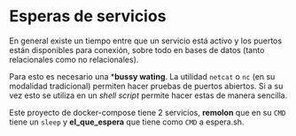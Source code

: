 # Esperas de servicios

En general existe un tiempo entre que un servicio está activo y
los puertos están disponibles para conexión, sobre todo en bases
de datos (tanto relacionales como no relacionales).

Para esto es necesario una ***bussy wating**. La utilidad `netcat` o `nc` 
(en su modalidad tradicional) permiten hacer pruebas de puertos abiertos.
Si a su vez esto se utiliza en un *shell script* permite hacer estas de 
manera sencilla.

Este proyecto de docker-compose tiene 2 servicios, **remolon** que en su `CMD`
tiene un `sleep` y **el_que_espera** que tiene como `CMD` a espera.sh.